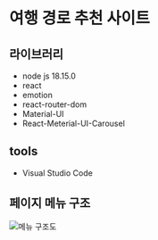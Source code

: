# 여행 경로 추천 사이트

## 라이브러리
- node js 18.15.0
- react
- emotion
- react-router-dom
- Material-UI
- React-Meterial-UI-Carousel

## tools
- Visual Studio Code

## 페이지 메뉴 구조

![메뉴 구조도](https://github.com/KORIT-LSLC/KORIT-LSLC-portfolio-front/assets/88603321/2ec6623d-172f-4d98-995a-e4ccef4efd53)
